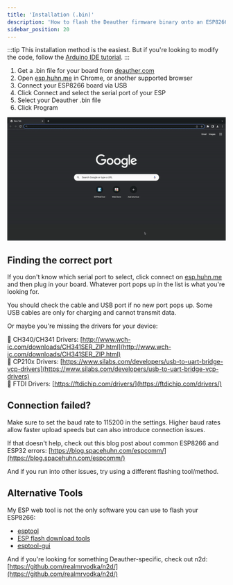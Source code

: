 ```yaml
---
title: 'Installation (.bin)'
description: 'How to flash the Deauther firmware binary onto an ESP8266.'
sidebar_position: 20
---
```


:::tip
This installation method is the easiest. But if you're looking to modify the code, follow the [Arduino IDE tutorial](/docs/diy/installation-arduino).
:::

1. Get a .bin file for your board from [deauther.com](https://deauther.com/docs/download)
2. Open [esp.huhn.me](https://esp.huhn.me) in Chrome, or another supported browser
3. Connect your ESP8266 board via USB
4. Click Connect and select the serial port of your ESP
5. Select your Deauther .bin file
6. Click Program

![Animated ESP Web Tool workflow GIF](/img/diy/espwebtool.gif)

## Finding the correct port

If you don't know which serial port to select, click connect on [esp.huhn.me](https://esp.huhn.me) and then plug in your board. Whatever port pops up in the list is what you're looking for.

You should check the cable and USB port if no new port pops up. 
Some USB cables are only for charging and cannot transmit data. 

Or maybe you're missing the drivers for your device:

🔗 CH340/CH341 Drivers: [http://www.wch-ic.com/downloads/CH341SER_ZIP.html](http://www.wch-ic.com/downloads/CH341SER_ZIP.html)  
🔗 CP210x Drivers: [https://www.silabs.com/developers/usb-to-uart-bridge-vcp-drivers](https://www.silabs.com/developers/usb-to-uart-bridge-vcp-drivers)  
🔗 FTDI Drivers: [https://ftdichip.com/drivers/](https://ftdichip.com/drivers/)

## Connection failed?

Make sure to set the baud rate to 115200 in the settings. Higher baud rates allow faster upload speeds but can also introduce connection issues.

If that doesn't help, check out this blog post about common ESP8266 and ESP32 errors: [https://blog.spacehuhn.com/espcomm/](https://blog.spacehuhn.com/espcomm/)

And if you run into other issues, try using a different flashing tool/method. 

## Alternative Tools

My ESP web tool is not the only software you can use to flash your ESP8266: 
* [esptool](https://github.com/espressif/esptool)
* [ESP flash download tools](https://www.espressif.com/en/support/download/other-tools)
* [esptool-gui](https://github.com/Rodmg/esptool-gui)

And if you're looking for something Deauther-specific, check out n2d: [https://github.com/realmrvodka/n2d/](https://github.com/realmrvodka/n2d/)